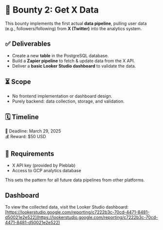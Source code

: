 # 🔄 Bounty 2: Get X Data

This bounty implements the first actual **data pipeline**, pulling user data (e.g., followers/following) from **X (Twitter)** into the analytics system.

## ✅ Deliverables
- Create a new **table** in the PostgreSQL database.
- Build a **Zapier pipeline** to fetch & update data from the X API.
- Deliver a **basic Looker Studio dashboard** to validate the data.

## ⏳ Scope
- No frontend implementation or dashboard design.
- Purely backend: data collection, storage, and validation.

## 🗓 Timeline
📅 Deadline: March 29, 2025  
💰 Reward: $50 USD

## 🔑 Requirements
- X API key (provided by Pleblab)
- Access to GCP analytics database

This sets the pattern for all future data pipelines from other platforms.

## Dashboard

To view the collected data, visit the Looker Studio dashboard:  
[https://lookerstudio.google.com/reporting/c7222b3c-70cd-4471-8481-d50021e2e522](https://lookerstudio.google.com/reporting/c7222b3c-70cd-4471-8481-d50021e2e522)
```